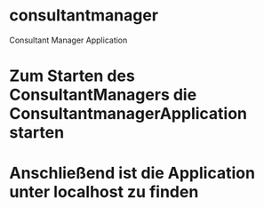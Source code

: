 # consultantmanager
Consultant Manager Application
# Zum Starten des ConsultantManagers die ConsultantmanagerApplication starten
# Anschließend ist die Application unter localhost zu finden
